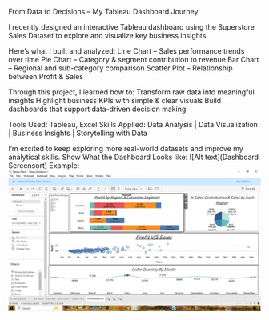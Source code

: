  From Data to Decisions – My Tableau Dashboard Journey 

I recently designed an interactive Tableau dashboard using the Superstore Sales Dataset to explore and visualize key business insights.

Here’s what I built and analyzed:
 Line Chart – Sales performance trends over time
 Pie Chart – Category & segment contribution to revenue
 Bar Chart – Regional and sub-category comparison
 Scatter Plot – Relationship between Profit & Sales

Through this project, I learned how to:
 Transform raw data into meaningful insights
 Highlight business KPIs with simple & clear visuals
 Build dashboards that support data-driven decision making

 Tools Used: Tableau, Excel
 Skills Applied: Data Analysis | Data Visualization | Business Insights | Storytelling with Data


I’m excited to keep exploring more real-world datasets and improve my analytical skills.
Show What the Dashboard Looks like: ![Alt text](Dashboard Screensort)
Example: ![Dashboard preview](https://github.com/adi2026/SuperStore_sales_TableauDashboard/blob/main/Screenshot_TableauDashboard%202025-09-21%20172444.png)

